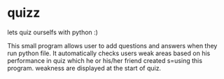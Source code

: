 # quizz
lets quiz ourselfs with python :)

This small program allows user to add questions and answers when they run python file.
It automatically checks users weak areas based on his performance in quiz which he or his/her friend created s=using this program.
weakness are displayed at the start of quiz.


